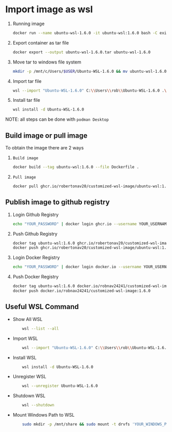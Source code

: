 # Import image as wsl

1. Running image

    ```bash
    docker run --name ubuntu-wsl-1.6.0 -it ubuntu-wsl:1.6.0 bash -C exit
    ```

2. Export container as tar file

    ```bash
    docker export --output ubuntu-wsl-1.6.0.tar ubuntu-wsl-1.6.0
    ```

3. Move tar to windows file system

    ```bash
    mkdir -p /mnt/c/Users/$USER/Ubuntu-WSL-1.6.0 && mv ubuntu-wsl-1.6.0.tar /mnt/c/Users/$USER/
    ```

4. Import tar file

    ```bash
    wsl --import "Ubuntu-WSL-1.6.0" C:\\Users\\rob\\Ubuntu-WSL-1.6.0 .\\ubuntu-wsl-1.6.0.tar
    ```

5. Install tar file

    ```bash
    wsl install -d Ubuntu-WSL-1.6.0
    ```

NOTE: all steps can be done with `podman Desktop`
<!--  -->
## Build image or pull image

To obtain the image there are 2 ways

1. `Build image`

    ```bash
    docker build --tag ubuntu-wsl:1.6.0 --file Dockerfile .
    ```

2. `Pull image`

    ```bash
    docker pull ghcr.io/robertonav20/customized-wsl-image/ubuntu-wsl:1.6.0
    ```

## Publish image to github registry

1. Login Github Registry

    ```bash
    echo "YOUR_PASSWORD" | docker login ghcr.io --username YOUR_USERNAME --password-stdin
    ```

2. Push Github Registry

    ```bash
    docker tag ubuntu-wsl:1.6.0 ghcr.io/robertonav20/customized-wsl-image/ubuntu-wsl:1.6.0
    docker push ghcr.io/robertonav20/customized-wsl-image/ubuntu-wsl:1.6.0
    ```

3. Login Docker Registry

    ```bash
    echo "YOUR_PASSWORD" | docker login docker.io --username YOUR_USERNAME --password-stdin
    ```

4. Push Docker Registry

    ```bash
    docker tag ubuntu-wsl:1.6.0 docker.io/robnav24241/customized-wsl-image:1.6.0
    docker push docker.io/robnav24241/customized-wsl-image:1.6.0
    ```

## Useful WSL Command

- Show All WSL

    ```bash
        wsl --list --all
    ```

- Import WSL

    ```bash
        wsl --import "Ubuntu-WSL-1.6.0" C:\\Users\\rob\\Ubuntu-WSL-1.6.0 .\\ubuntu-wsl-1.6.0.tar
    ```

- Install WSL

    ```bash
        wsl install -d Ubuntu-WSL-1.6.0
    ```

- Unregister WSL

    ```bash
        wsl --unregister Ubuntu-WSL-1.6.0
    ```

- Shutdown WSL

    ```bash
        wsl --shutdown
    ```

- Mount Windows Path to WSL

    ```bash
        sudo mkdir -p /mnt/share && sudo mount -t drvfs 'YOUR_WINDOWS_PATH' /mnt/share
    ```
